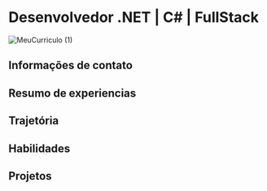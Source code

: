 # Desenvolvedor .NET | C# | FullStack
![MeuCurriculo (1)](https://github.com/MTarig/MTarig.github.io/assets/88636741/c9752544-e57d-4e70-a1fb-438143d50033)

<h2>Informações de contato</h2>

<h2>Resumo de experiencias</h2>

<h2>Trajetória</h2>

<h2>Habilidades</h2>

<h2>Projetos</h2>
